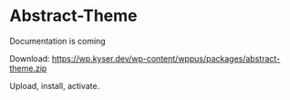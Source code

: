 # Abstract-Theme

Documentation is coming

Download: https://wp.kyser.dev/wp-content/wppus/packages/abstract-theme.zip

Upload, install, activate.

